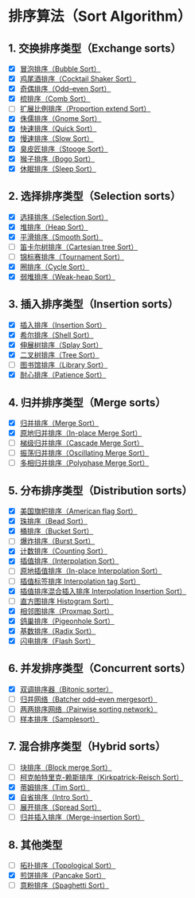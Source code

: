 # 排序算法（Sort Algorithm）

## **1. 交换排序类型（Exchange sorts）**

- [x] [冒泡排序（Bubble Sort）](./sorting/bubble_sort.go)
- [x] [鸡尾酒排序（Cocktail Shaker Sort）](./sorting/cocktail_sort.go)
- [x] [奇偶排序（Odd–even Sort）](./sorting/odd_even_sort.go)
- [x] [梳排序（Comb Sort）](./sorting/comb_sort.go)
- [ ] [扩展比例排序（Proportion extend Sort）](./sorting/proportion_extend_sort.go)
- [x] [侏儒排序（Gnome Sort）](./sorting/gnome_sort.go)
- [x] [快速排序（Quick Sort）](./sorting/quick_sort.go)
- [x] [慢速排序（Slow Sort）](./sorting/slow_sort.go)
- [x] [臭皮匠排序（Stooge Sort）](./sorting/stooge_sort.go)
- [x] [猴子排序（Bogo Sort）](./sorting/bogo_sort.go)
- [x] [休眠排序（Sleep Sort）](./sorting/sleep_sort.go)

## **2. 选择排序类型（Selection sorts）**

- [x] [选择排序（Selection Sort）](./sorting/selection_sort.go) 
- [x] [堆排序（Heap Sort）](./sorting/heap_sort.go)  
- [x] [平滑排序（Smooth Sort）](./sorting/smooth_sort.go)  
- [ ] [笛卡尔树排序（Cartesian tree Sort）](./sorting/cartesian_tree_sort.go)  
- [ ] [锦标赛排序（Tournament Sort）](./sorting/tournament_sort.go)  
- [x] [圈排序（Cycle Sort）](./sorting/cycle_sort.go)  
- [x] [弱堆排序（Weak-heap Sort）](./sorting/weak_heap_sort.go)  

## **3. 插入排序类型（Insertion sorts）**

- [x] [插入排序（Insertion Sort）](./sorting/insertion_sort.go)
- [x] [希尔排序（Shell Sort）](./sorting/shell_sort.go)  
- [x] [伸展树排序（Splay Sort）](./sorting/splay_sort.go)  
- [x] [二叉树排序（Tree Sort）](./sorting/binary_tree_sort.go)
- [ ] [图书馆排序（Library Sort）](./sorting/library_sort.go)  
- [x] [耐心排序（Patience Sort）](./sorting/patience_sort.go)  

## **4. 归并排序类型（Merge sorts）**

- [x] [归并排序（Merge Sort）](./sorting/merge_sort.go)
- [x] [原地归并排序（In-place Merge Sort）](./sorting/merge_sort.go)  
- [ ] [梯级归并排序（Cascade Merge Sort）](./sorting/cascade_merge_sort.go)  
- [ ] [振荡归并排序（Oscillating Merge Sort）](./sorting/oscillating_merge_sort.go)  
- [ ] [多相归并排序（Polyphase Merge Sort）](./sorting/polyphase_merge_sort.go)  

## **5. 分布排序类型（Distribution sorts）**

- [x] [美国旗帜排序（American flag Sort）](./sorting/american_flag_sort.go)
- [x] [珠排序（Bead Sort）](./sorting/bead_sort.go)
- [x] [桶排序（Bucket Sort）](./sorting/bucket_sort.go)
- [ ] [爆炸排序（Burst Sort）](./sorting/burst_sort.go)
- [x] [计数排序（Counting Sort）](./sorting/counting_sort.go)
- [x] [插值排序（Interpolation Sort）](./sorting/interpolation_sort.go)
- [ ] [原地插值排序（In-place Interpolation Sort）](./sorting/interpolation_sort.go)
- [ ] [插值标签排序 Interpolation tag Sort）](./sorting/interpolation_sort.go)
- [x] [插值排序混合插入排序 Interpolation Insertion Sort）](./sorting/interpolation_sort.go)
- [ ] [直方图排序 Histogram Sort）](./sorting/interpolation_sort.go)
- [x] [相邻图排序（Proxmap Sort）](./sorting/proxmap_sort.go)
- [x] [鸽巢排序（Pigeonhole Sort）](./sorting/pigeonhole_sort.go)
- [x] [基数排序（Radix Sort）](./sorting/radix_sort.go)
- [x] [闪电排序（Flash Sort）](./sorting/flash_sort.go)

## **6. 并发排序类型（Concurrent sorts）**

- [x] [双调排序器（Bitonic sorter）](./sorting/bitonic_sort.go)
- [ ] [归并网络（Batcher odd–even mergesort）](./sorting)
- [ ] [两两排序网络（Pairwise sorting network）](./sorting)
- [ ] [样本排序（Samplesort）](./sorting)

## **7. 混合排序类型（Hybrid sorts）**

- [ ] [块排序（Block merge Sort）](./sorting/block_sort.go)
- [ ] [柯克帕特里克-赖斯排序（Kirkpatrick-Reisch Sort）](./sorting/kirkpatrick_reisch_sort.go)
- [x] [蒂姆排序（Tim Sort）](./sorting/tim_sort.go)
- [x] [自省排序（Intro Sort）](./sorting/intro_sort.go)
- [ ] [展开排序（Spread Sort）](./sorting/spread_sort.go)
- [ ] [归并插入排序（Merge-insertion Sort）](./sorting)

## **8. 其他类型**

- [ ] [拓扑排序（Topological Sort）](./sorting/topological_sort.go)
- [x] [煎饼排序（Pancake Sort）](./sorting/pancake_sort.go)
- [ ] [意粉排序（Spaghetti Sort）](./sorting)
